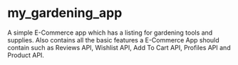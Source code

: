# my_gardening_app

A simple E-Commerce app which has a listing for gardening tools and supplies. Also contains all the basic features a E-Commerce App should contain such as Reviews API, Wishlist API, Add To Cart API, Profiles API and Product API.
